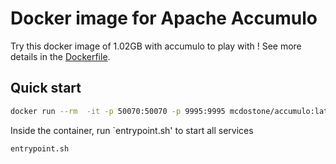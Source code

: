# Docker image for Apache Accumulo

Try this docker image of 1.02GB with accumulo to play with !
See more details in the [Dockerfile](https://github.com/Mcdostone/dockerfiles/blob/master/accumulo/Dockerfile).

## Quick start

```bash
docker run --rm  -it -p 50070:50070 -p 9995:9995 mcdostone/accumulo:latest bash
```
Inside the container, run `entrypoint.sh' to start all services
```bash
entrypoint.sh
```